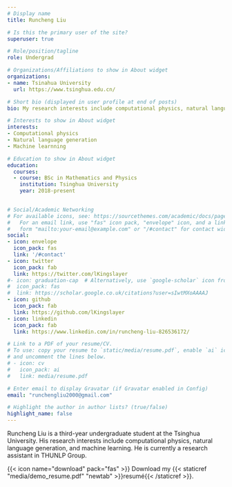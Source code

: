```yaml
---
# Display name
title: Runcheng Liu

# Is this the primary user of the site?
superuser: true

# Role/position/tagline
role: Undergrad

# Organizations/Affiliations to show in About widget
organizations:
- name: Tsinahua University
  url: https://www.tsinghua.edu.cn/

# Short bio (displayed in user profile at end of posts)
bio: My research interests include computational physics, natural language generation, and machine learning.

# Interests to show in About widget
interests:
- Computational physics
- Natural language generation
- Machine learnning

# Education to show in About widget
education:
  courses:
  - course: BSc in Mathematics and Physics
    institution: Tsinghua University
    year: 2018-present
    

# Social/Academic Networking
# For available icons, see: https://sourcethemes.com/academic/docs/page-builder/#icons
#   For an email link, use "fas" icon pack, "envelope" icon, and a link in the
#   form "mailto:your-email@example.com" or "/#contact" for contact widget.
social:
- icon: envelope
  icon_pack: fas
  link: '/#contact'
- icon: twitter
  icon_pack: fab
  link: https://twitter.com/lKingslayer
#- icon: graduation-cap  # Alternatively, use `google-scholar` icon from `ai` icon pack
#  icon_pack: fas
#  link: https://scholar.google.co.uk/citations?user=sIwtMXoAAAAJ
- icon: github
  icon_pack: fab
  link: https://github.com/lKingslayer
- icon: linkedin
  icon_pack: fab
  link: https://www.linkedin.com/in/runcheng-liu-826536172/

# Link to a PDF of your resume/CV.
# To use: copy your resume to `static/media/resume.pdf`, enable `ai` icons in `params.toml`, 
# and uncomment the lines below.
# - icon: cv
#   icon_pack: ai
#   link: media/resume.pdf

# Enter email to display Gravatar (if Gravatar enabled in Config)
email: "runchengliu2000@gmail.com"

# Highlight the author in author lists? (true/false)
highlight_name: false
---
```


Runcheng Liu is a third-year undergraduate student at the Tsinghua University. His research interests include computational physics, natural language generation, and machine learning. He is currently a research assistant in THUNLP Group. 

{{< icon name="download" pack="fas" >}} Download my {{< staticref "media/demo_resume.pdf" "newtab" >}}resumé{{< /staticref >}}.
